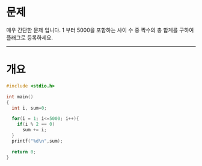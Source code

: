 # 문제

매우 간단한 문제 입니다. 1 부터 5000을 포함하는 사이 수 중
짝수의 총 합계를 구하여 플래그로 등록하세요.

---
# 개요

```c
#include <stdio.h>

int main()
{
  int i, sum=0;

  for(i = 1; i<=5000; i++){
    if(i % 2 == 0)
      sum += i;
  }
  printf("%d\n",sum);

  return 0;
}
```
